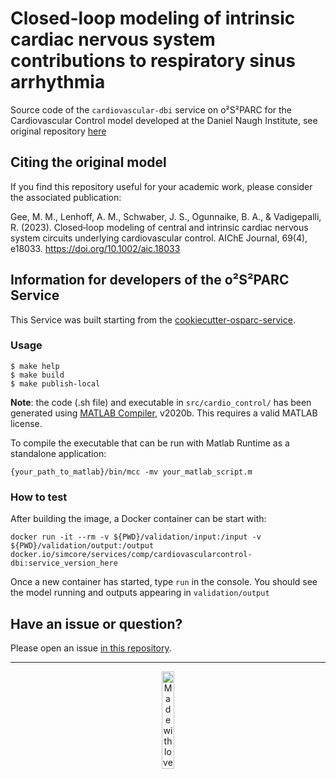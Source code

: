 # Closed-loop modeling of intrinsic cardiac nervous system contributions to respiratory sinus arrhythmia

Source code of the `cardiovascular-dbi` service on o²S²PARC for the Cardiovascular Control model developed at the Daniel Naugh Institute, see original repository [here](https://github.com/Daniel-Baugh-Institute/CardiovascularControl/tree/main/v03)

## Citing the original model
If you find this repository useful for your academic work, please consider the associated publication:

Gee, M. M., Lenhoff, A. M., Schwaber, J. S., Ogunnaike, B. A., & Vadigepalli, R. (2023). Closed‐loop modeling of central and intrinsic cardiac nervous system circuits underlying cardiovascular control. AIChE Journal, 69(4), e18033. https://doi.org/10.1002/aic.18033

## Information for developers of the o²S²PARC Service
This Service was built starting from the [cookiecutter-osparc-service](https://github.com/ITISFoundation/cookiecutter-osparc-service).
### Usage

```console
$ make help
$ make build
$ make publish-local 
```

**Note**: the code (.sh file) and executable in `src/cardio_control/` has been generated using [MATLAB Compiler](https://ch.mathworks.com/products/compiler.html), v2020b. This requires a valid MATLAB license. 

To compile the executable that can be run with Matlab Runtime as a standalone application:
```console
{your_path_to_matlab}/bin/mcc -mv your_matlab_script.m
```

### How to test
After building the image, a Docker container can be start with:

```
docker run -it --rm -v ${PWD}/validation/input:/input -v ${PWD}/validation/output:/output docker.io/simcore/services/comp/cardiovascularcontrol-dbi:service_version_here
```
Once a new container has started, type `run` in the console. You should see the model running and outputs appearing in `validation/output`

## Have an issue or question?
Please open an issue [in this repository](https://github.com/ITISFoundation/CardiovascularControl-DBI/issues).

---
<p align="center">
<image src="https://github.com/ITISFoundation/osparc-simcore-python-client/blob/4e8b18494f3191d55f6692a6a605818aeeb83f95/docs/_media/mwl.png" alt="Made with love at www.z43.swiss" width="20%" />
</p>
